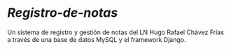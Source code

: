 # _Registro-de-notas_
Un sistema de registro y gestión de notas del LN Hugo Rafael Chávez Frías a través de  una base de  datos MySQL y el framework Django.
